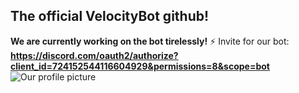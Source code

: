 ## The official VelocityBot github!

**We are currently working on the bot tirelessly!**
⚡ Invite for our bot: **https://discord.com/oauth2/authorize?client_id=724152544116604929&permissions=8&scope=bot**
![Our profile picture](https://cdn.discordapp.com/app-icons/724152544116604929/e05264cccf573bcbe753a939e9bc311c.png?size=1024)

